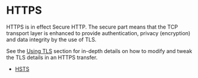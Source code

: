 # HTTPS

HTTPS is in effect Secure HTTP. The secure part means that the TCP transport
layer is enhanced to provide authentication, privacy (encryption) and data
integrity by the use of TLS.

See the [Using TLS](../usingcurl/tls.md) section for in-depth details on how
to modify and tweak the TLS details in an HTTPS transfer.

* [HSTS](https/hsts.md)

